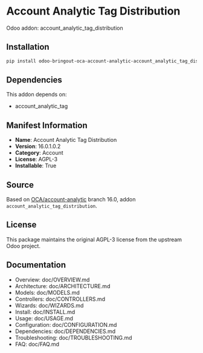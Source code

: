 # Account Analytic Tag Distribution

Odoo addon: account_analytic_tag_distribution

## Installation

```bash
pip install odoo-bringout-oca-account-analytic-account_analytic_tag_distribution
```

## Dependencies

This addon depends on:
- account_analytic_tag

## Manifest Information

- **Name**: Account Analytic Tag Distribution
- **Version**: 16.0.1.0.2
- **Category**: Account
- **License**: AGPL-3
- **Installable**: True

## Source

Based on [OCA/account-analytic](https://github.com/OCA/account-analytic) branch 16.0, addon `account_analytic_tag_distribution`.

## License

This package maintains the original AGPL-3 license from the upstream Odoo project.

## Documentation

- Overview: doc/OVERVIEW.md
- Architecture: doc/ARCHITECTURE.md
- Models: doc/MODELS.md
- Controllers: doc/CONTROLLERS.md
- Wizards: doc/WIZARDS.md
- Install: doc/INSTALL.md
- Usage: doc/USAGE.md
- Configuration: doc/CONFIGURATION.md
- Dependencies: doc/DEPENDENCIES.md
- Troubleshooting: doc/TROUBLESHOOTING.md
- FAQ: doc/FAQ.md
